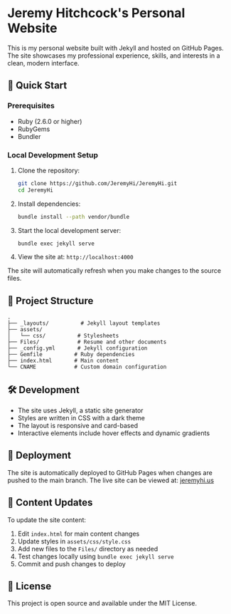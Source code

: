 # Jeremy Hitchcock's Personal Website

This is my personal website built with Jekyll and hosted on GitHub Pages. The site showcases my professional experience, skills, and interests in a clean, modern interface.

## 🚀 Quick Start

### Prerequisites

- Ruby (2.6.0 or higher)
- RubyGems
- Bundler

### Local Development Setup

1. Clone the repository:
   ```bash
   git clone https://github.com/JeremyHi/JeremyHi.git
   cd JeremyHi
   ```

2. Install dependencies:
   ```bash
   bundle install --path vendor/bundle
   ```

3. Start the local development server:
   ```bash
   bundle exec jekyll serve
   ```

4. View the site at: `http://localhost:4000`

The site will automatically refresh when you make changes to the source files.

## 📁 Project Structure

```
.
├── _layouts/          # Jekyll layout templates
├── assets/           
│   └── css/          # Stylesheets
├── Files/            # Resume and other documents
├── _config.yml       # Jekyll configuration
├── Gemfile          # Ruby dependencies
├── index.html       # Main content
└── CNAME            # Custom domain configuration
```

## 🛠 Development

- The site uses Jekyll, a static site generator
- Styles are written in CSS with a dark theme
- The layout is responsive and card-based
- Interactive elements include hover effects and dynamic gradients

## 🚀 Deployment

The site is automatically deployed to GitHub Pages when changes are pushed to the main branch. The live site can be viewed at: [jeremyhi.us](https://jeremyhi.us)

## 📝 Content Updates

To update the site content:

1. Edit `index.html` for main content changes
2. Update styles in `assets/css/style.css`
3. Add new files to the `Files/` directory as needed
4. Test changes locally using `bundle exec jekyll serve`
5. Commit and push changes to deploy

## 📄 License

This project is open source and available under the MIT License. 
